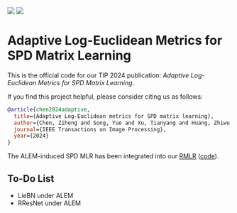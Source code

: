 [<img src="https://img.shields.io/badge/arXiv-2303.15477-b31b1b"></img>](https://arxiv.org/abs/2303.15477)
[<img src="https://img.shields.io/badge/IEEE|TIP-10681034-00629B"></img>](https://ieeexplore.ieee.org/abstract/document/10681034)

# Adaptive Log-Euclidean Metrics for SPD Matrix Learning

This is the official code for our TIP 2024 publication: *Adaptive Log-Euclidean Metrics for SPD Matrix Learning*.

If you find this project helpful, please consider citing us as follows:

```bib
@article{chen2024adaptive,
  title={Adaptive Log-Euclidean metrics for SPD matrix learning},
  author={Chen, Ziheng and Song, Yue and Xu, Tianyang and Huang, Zhiwu and Wu, Xiao-Jun and Sebe, Nicu},
  journal={IEEE Transactions on Image Processing},
  year={2024}
}
```

The ALEM-induced SPD MLR has been integrated into our [RMLR](https://arxiv.org/abs/2409.19433) ([code](https://github.com/GitZH-Chen/RMLR)).

## To-Do List
- LieBN under ALEM
- RResNet under ALEM
